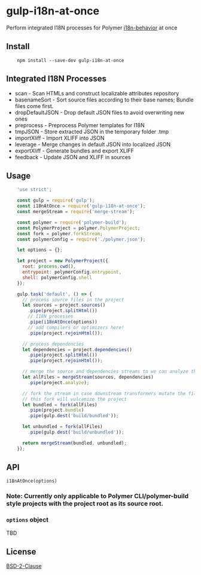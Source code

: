 # gulp-i18n-at-once

Perform integrated I18N processes for Polymer [i18n-behavior](https://github.com/t2ym/i18n-behavior) at once

## Install

```
    npm install --save-dev gulp-i18n-at-once
```

## Integrated I18N Processes

  - scan - Scan HTMLs and construct localizable attributes repository
  - basenameSort - Sort source files according to their base names; Bundle files come first.
  - dropDefaultJSON - Drop default JSON files to avoid overwriting new ones 
  - preprocess - Preprocess Polymer templates for I18N
  - tmpJSON - Store extracted JSON in the temporary folder .tmp
  - importXliff - Import XLIFF into JSON
  - leverage - Merge changes in default JSON into localized JSON
  - exportXliff - Generate bundles and export XLIFF
  - feedback - Update JSON and XLIFF in sources

## Usage

```javascript
    'use strict';

    const gulp = require('gulp');
    const i18nAtOnce = require('gulp-i18n-at-once');
    const mergeStream = require('merge-stream');

    const polymer = require('polymer-build');
    const PolymerProject = polymer.PolymerProject;
    const fork = polymer.forkStream;
    const polymerConfig = require('./polymer.json');

    let options = {};

    let project = new PolymerProject({
      root: process.cwd(),
      entrypoint: polymerConfig.entrypoint,
      shell: polymerConfig.shell
    });

    gulp.task('default', () => {
      // process source files in the project
      let sources = project.sources()
        .pipe(project.splitHtml())
        // I18N processes
        .pipe(i18nAtOnce(options))
        // add compilers or optimizers here!
        .pipe(project.rejoinHtml());

      // process dependencies
      let dependencies = project.dependencies()
        .pipe(project.splitHtml())
        .pipe(project.rejoinHtml());

      // merge the source and dependencies streams to we can analyze the project
      let allFiles = mergeStream(sources, dependencies)
        .pipe(project.analyze);

      // fork the stream in case downstream transformers mutate the files
      // this fork will vulcanize the project
      let bundled = fork(allFiles)
        .pipe(project.bundle)
        .pipe(gulp.dest('build/bundled'));

      let unbundled = fork(allFiles)
        .pipe(gulp.dest('build/unbundled'));

      return mergeStream(bundled, unbundled);
    });
```

## API

`i18nAtOnce(options)`

### Note: Currently only applicable to Polymer CLI/polymer-build style projects with the project root as its source root.

### `options` object

TBD

## License

[BSD-2-Clause](https://github.com/t2ym/gulp-i18n-preprocess/blob/master/LICENSE.md)
